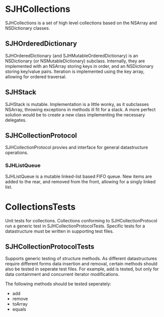 # SJHCollections

SJHCollections is a set of high level collections based on the NSArray and NSDictionary classes.

## SJHOrderedDictionary

SJHOrderedDictionary (and SJHMutableOrderedDictionary) is an NSDictionary (or NSMutableDictionary) subclass. Internally, they are implemented with an NSArray storing keys in order, and an NSDictionary storing key/value pairs. Iteration is implemented using the key array, allowing for ordered traversal.

## SJHStack

SJHStack is mutable. Implementation is a little wonky, as it subclasses NSArray, throwing exceptions in methods ill fit for a stack. A more perfect solution would be to create a new class implementing the necessary delegates.

## SJHCollectionProtocol

SJHCollectionProtocol provies and interface for general datastructure operations.

### SJHListQueue

SJHListQueue is a mutable linked-list based FIFO queue. New items are added to the rear, and removed from the front, allowing for a singly linked list.

# CollectionsTests

Unit tests for collections. Collections conforming to SJHCollectionProtocol run a generic test in SJHCollectionProtocolTests. Specific tests for a datastructure must be written in supporting test files.

## SJHCollectionProtocolTests

Supports generic testing of structure methods. As different datastructures require different forms data insertion and removal, certain methods should also be tested in seperate test files. For example, add is tested, but only for data containment and concurrent iterator modifications.

The following methods should be tested seperately:
* add
* remove
* toArray
* equals

